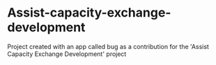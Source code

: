 # Assist-capacity-exchange-development
Project created with an app called bug as a contribution for the 'Assist Capacity Exchange Development' project
